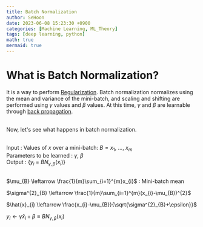 ```yaml
---
title: Batch Normalization
author: SeHoon
date: 2023-06-08 15:23:30 +0900
categories: [Machine Learning, ML_Theory]
tags: [deep learning, python]
math: true
mermaid: true
---
```


# What is Batch Normalization?
It is a way to perform [Regularization](https://csh970605.github.io/posts/Regularization/). Batch normalization normalizes using the mean and variance of the mini-batch, and scaling and shifting are performed using $\gamma$ values and $\beta$ values. At this time, $\gamma$ and $\beta$ are learnable through [back propagation](https://csh970605.github.io/posts/Back_Propagation/).<br><br>

Now, let's see what happens in batch normalization.<br><br>

Input : Values of $x$ over a mini-batch: $B = {x_{1}, \ \ldots,\  x_{m}}$<br>
        Parameters to be learned : $\gamma,\ \beta$
        <br>
Output : {$y_{i}\ =\ BN_{\gamma,\beta}(x_{i})$}
<br><br>


$\mu_{B} \leftarrow \frac{1}{m}\sum_{i=1}^{m}x_{i}$ : Mini-batch mean<br>

$\sigma^{2}_{B} \leftarrow \frac{1}{m}\sum_{i=1}^{m}(x_{i}-\mu_{B})^{2}$<br>

$\hat{x}_{i} \leftarrow \frac{x_{i}-\mu_{B}}{\sqrt{\sigma^{2}_{B}+\epsilon}}$<br>

$y_{i} \leftarrow \gamma\hat{x}_{i} + \beta \equiv BN_{\gamma,\beta}(x_{i})$<br>
